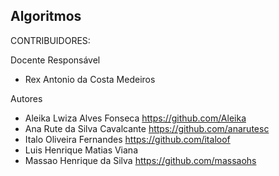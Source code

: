 ## Algoritmos


CONTRIBUIDORES:

Docente Responsável
- Rex Antonio da Costa Medeiros

Autores
- Aleika Lwiza Alves Fonseca https://github.com/Aleika
- Ana Rute da Silva Cavalcante https://github.com/anarutesc
- Italo Oliveira Fernandes  https://github.com/italoof
- Luis Henrique Matias Viana
- Massao Henrique da Silva  https://github.com/massaohs
